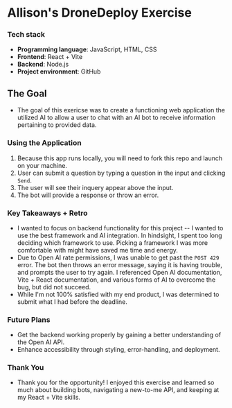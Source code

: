 # Allison's DroneDeploy Exercise

### Tech stack
- **Programming language**: JavaScript, HTML, CSS
- **Frontend**: React + Vite
- **Backend**: Node.js
- **Project environment**: GitHub

## The Goal

- The goal of this exericse was to create a functioning web application the utilized AI to allow a user to chat with an AI bot to receive information pertaining to provided data. 
 
### Using the Application

1. Because this app runs locally, you will need to fork this repo and launch on your machine.
2. User can submit a question by typing a question in the input and clicking `Send`.
3. The user will see their inquery appear above the input.
4. The bot will provide a response or throw an error.

### Key Takeaways + Retro

- I wanted to focus on backend functionality for this project -- I wanted to use the best framework and AI integration. In hindsight, I spent too long deciding which framework to use. Picking a framework I was more comfortable with might have saved me time and energy.
- Due to Open AI rate permissions, I was unable to get past the `POST 429` error. The bot then throws an error message, saying it is having trouble, and prompts the user to try again. I referenced Open AI documentation, Vite + React documentation, and various forms of AI to overcome the bug, but did not succeed.
- While I'm not 100% satisfied with my end product, I was determined to submit what I had before the deadline.

### Future Plans

- Get the backend working properly by gaining a better understanding of the Open AI API.
- Enhance accessibility through styling, error-handling, and deployment.

### Thank You

- Thank you for the opportunity! I enjoyed this exercise and learned so much about building bots, navigating a new-to-me API, and keeping at my React + Vite skills.